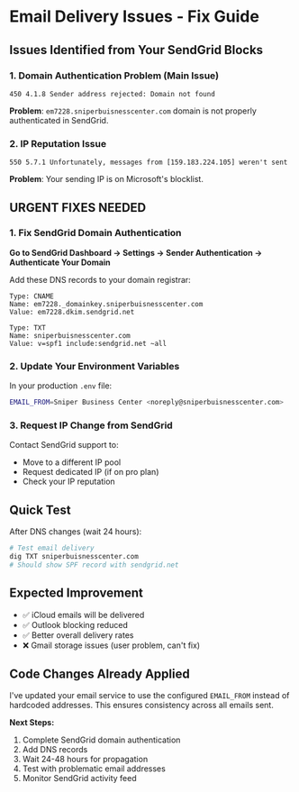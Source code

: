# Email Delivery Issues - Fix Guide

## Issues Identified from Your SendGrid Blocks

### 1. Domain Authentication Problem (Main Issue)
```
450 4.1.8 Sender address rejected: Domain not found
```
**Problem**: `em7228.sniperbuisnesscenter.com` domain is not properly authenticated in SendGrid.

### 2. IP Reputation Issue  
```
550 5.7.1 Unfortunately, messages from [159.183.224.105] weren't sent
```
**Problem**: Your sending IP is on Microsoft's blocklist.

## URGENT FIXES NEEDED

### 1. Fix SendGrid Domain Authentication

**Go to SendGrid Dashboard → Settings → Sender Authentication → Authenticate Your Domain**

Add these DNS records to your domain registrar:
```
Type: CNAME
Name: em7228._domainkey.sniperbuisnesscenter.com  
Value: em7228.dkim.sendgrid.net

Type: TXT  
Name: sniperbuisnesscenter.com
Value: v=spf1 include:sendgrid.net ~all
```

### 2. Update Your Environment Variables

In your production `.env` file:
```bash
EMAIL_FROM=Sniper Business Center <noreply@sniperbuisnesscenter.com>
```

### 3. Request IP Change from SendGrid

Contact SendGrid support to:
- Move to a different IP pool
- Request dedicated IP (if on pro plan)
- Check your IP reputation

## Quick Test

After DNS changes (wait 24 hours):
```bash
# Test email delivery
dig TXT sniperbuisnesscenter.com
# Should show SPF record with sendgrid.net
```

## Expected Improvement

- ✅ iCloud emails will be delivered
- ✅ Outlook blocking reduced  
- ✅ Better overall delivery rates
- ❌ Gmail storage issues (user problem, can't fix)

## Code Changes Already Applied

I've updated your email service to use the configured `EMAIL_FROM` instead of hardcoded addresses. This ensures consistency across all emails sent.

**Next Steps:**
1. Complete SendGrid domain authentication
2. Add DNS records  
3. Wait 24-48 hours for propagation
4. Test with problematic email addresses
5. Monitor SendGrid activity feed 